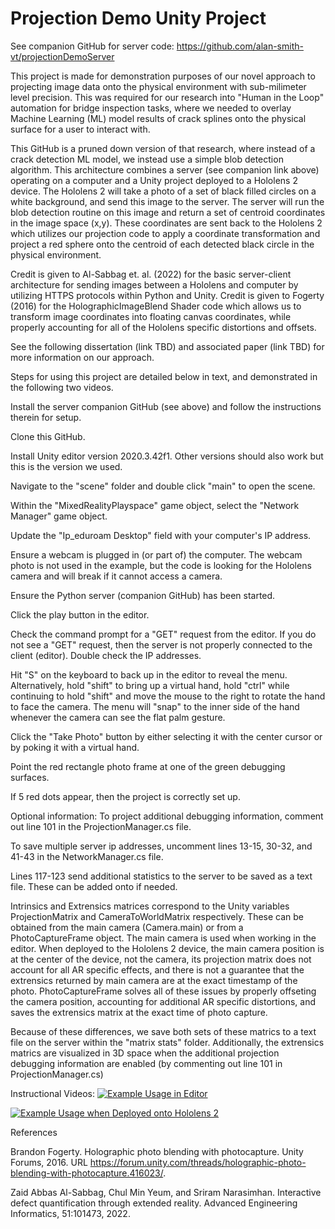 # Projection Demo Unity Project

See companion GitHub for server code: https://github.com/alan-smith-vt/projectionDemoServer

This project is made for demonstration purposes of our novel approach to 
projecting image data onto the physical environment with sub-milimeter level
precision. This was required for our research into "Human in the Loop" automation
for bridge inspection tasks, where we needed to overlay Machine Learning (ML) model 
results of crack splines onto the physical surface for a user to interact with.

This GitHub is a pruned down version of that research, where instead of a crack
detection ML model, we instead use a simple blob detection algorithm. This 
architecture combines a server (see companion link above) operating on a computer
 and a Unity project deployed to a Hololens 2 device. The Hololens 2 will take a 
 photo of a set of black filled circles on a white background, and send this image
 to the server. The server will run the blob detection routine on this image and 
 return a set of centroid coordinates in the image space (x,y). These coordinates
 are sent back to the Hololens 2 which utilizes our projection code to apply a 
 coordinate transformation and project a red sphere onto the centroid of each 
 detected black circle in the physical environment.
 
 Credit is given to Al-Sabbag et. al. (2022) for the basic server-client architecture 
 for sending images between a Hololens and computer by utilizing HTTPS protocols within 
 Python and Unity. Credit is given to Fogerty (2016) for the HolographicImageBlend Shader code
 which allows us to transform image coordinates into floating canvas coordinates, 
 while properly accounting for all of the Hololens specific distortions and offsets.
 
 See the following dissertation (link TBD) and associated paper (link TBD) for more
 information on our approach.
 
 Steps for using this project are detailed below in text, and demonstrated in the following two videos.
 
 Install the server companion GitHub (see above) and follow the instructions therein for setup.
 
 Clone this GitHub.
 
 Install Unity editor version 2020.3.42f1. Other versions should also work but this is the version we used.
 
 Navigate to the "scene" folder and double click "main" to open the scene.
 
 Within the "MixedRealityPlayspace" game object, select the "Network Manager" game object.
 
 Update the "Ip_eduroam Desktop" field with your computer's IP address.
 
 Ensure a webcam is plugged in (or part of) the computer. The webcam photo is not used in the example, 
 but the code is looking for the Hololens camera and will break if it cannot access a camera.
 
 Ensure the Python server (companion GitHub) has been started. 
 
 Click the play button in the editor.
 
 Check the command prompt for a "GET" request from the editor. If you do not see a "GET" request,
 then the server is not properly connected to the client (editor). Double check the IP addresses.
 
 Hit "S" on the keyboard to back up in the editor to reveal the menu. Alternatively, hold "shift" to
 bring up a virtual hand, hold "ctrl" while continuing to hold "shift" and move the mouse to the right
 to rotate the hand to face the camera. The menu will "snap" to the inner side of the hand whenever the
 camera can see the flat palm gesture.
 
 Click the "Take Photo" button by either selecting it with the center cursor or by poking it with a virtual hand.
 
 Point the red rectangle photo frame at one of the green debugging surfaces.
 
 If 5 red dots appear, then the project is correctly set up.
 
 Optional information:
 To project additional debugging information, comment out line 101 in the ProjectionManager.cs file.
 
 To save multiple server ip addresses, uncomment lines 13-15, 30-32, and 41-43 in the NetworkManager.cs file.
 
 Lines 117-123 send additional statistics to the server to be saved as a text file. These can be added onto if needed.
 
 Intrinsics and Extrensics matrices correspond to the Unity variables ProjectionMatrix and CameraToWorldMatrix respectively.
 These can be obtained from the main camera (Camera.main) or from a PhotoCaptureFrame object. The main camera is used when
 working in the editor. When deployed to the Hololens 2 device, the main camera position is at the center of the device, not
 the camera, its projection matrix does not account for all AR specific effects, and there is not a guarantee that the extrensics
 returned by main camera are at the exact timestamp of the photo. PhotoCaptureFrame solves all of these issues by properly offseting
 the camera position, accounting for additional AR specific distortions, and saves the extrensics matrix at the exact time of photo 
 capture.
 
 Because of these differences, we save both sets of these matrics to a text file on the server within the "matrix stats" folder. 
 Additionally, the extrensics matrics are visualized in 3D space when the additional projection debugging information are enabled 
 (by commenting out line 101 in ProjectionManager.cs)
 
 Instructional Videos:
 [![Example Usage in Editor](https://img.youtube.com/vi/fHQKfhuzAUc&ab_channel=AlanSmith/0.jpg)](https://www.youtube.com/watch?v=fHQKfhuzAUc&ab_channel=AlanSmith)
 
 [![Example Usage when Deployed onto Hololens 2](https://img.youtube.com/vi/v=NEtJXZsc2X8&ab_channel=AlanSmith/0.jpg)](https://www.youtube.com/watch?v=v=NEtJXZsc2X8&ab_channel=AlanSmith)
 
References
 
Brandon Fogerty. Holographic photo blending with photocapture.
Unity Forums, 2016. URL https://forum.unity.com/threads/holographic-photo-blending-with-photocapture.416023/.

Zaid Abbas Al-Sabbag, Chul Min Yeum, and Sriram Narasimhan. Interactive defect
quantification through extended reality. Advanced Engineering Informatics, 51:101473,
2022.